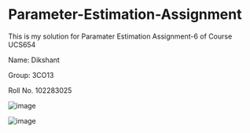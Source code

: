 # Parameter-Estimation-Assignment
This is my solution for Paramater Estimation Assignment-6 of Course UCS654

Name: Dikshant

Group: 3CO13

Roll No. 102283025

![image](https://github.com/Lastmile04/Parameter-Estimation/assets/76776321/b2c623ed-fa1e-4ef0-961c-a519750ad859)

![image](https://github.com/Lastmile04/Parameter-Estimation/assets/76776321/94a78bf2-1d6a-45d1-81e1-7ccfe52b0bc5)


